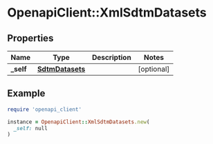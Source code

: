# OpenapiClient::XmlSdtmDatasets

## Properties

| Name | Type | Description | Notes |
| ---- | ---- | ----------- | ----- |
| **_self** | [**SdtmDatasets**](SdtmDatasets.md) |  | [optional] |

## Example

```ruby
require 'openapi_client'

instance = OpenapiClient::XmlSdtmDatasets.new(
  _self: null
)
```

